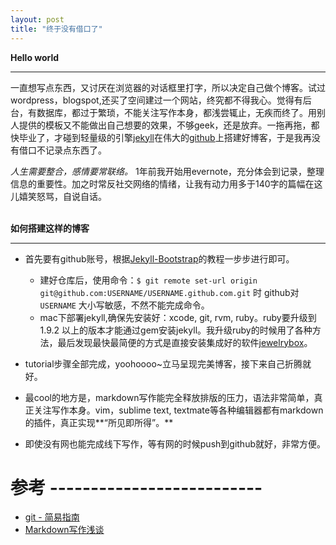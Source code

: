 ```yaml
---
layout: post
title: "终于没有借口了"
---
```


**Hello world**
***

一直想写点东西，又讨厌在浏览器的对话框里打字，所以决定自己做个博客。试过wordpress，blogspot,还买了空间建过一个网站，终究都不得我心。觉得有后台，有数据库，都过于繁琐，不能关注写作本身，都浅尝辄止，无疾而终了。用别人提供的模板又不能做出自己想要的效果，不够geek，还是放弃。一拖再拖，都快毕业了，才碰到轻量级的引擎[jekyll](http://jekyllrb.com/)在伟大的[github](github.com)上搭建好博客，于是我再没有借口不记录点东西了。

 *人生需要整合，感情要常联络。* 1年前我开始用evernote，充分体会到记录，整理信息的重要性。加之时常反社交网络的情绪，让我有动力用多于140字的篇幅在这儿嬉笑怒骂，自说自话。     
<br> 
      
**如何搭建这样的博客**
***
- 首先要有github账号，根据[Jekyll-Bootstrap](http://jekyllbootstrap.com/)的教程一步步进行即可。

	- 建好仓库后，使用命令：`$ git remote set-url origin git@github.com:USERNAME/USERNAME.github.com.git` 时 github对`USERNAME` 大小写敏感，不然不能完成命令。
	- mac下部署jekyll,确保先安装好：xcode, git, rvm, ruby。ruby要升级到1.9.2 以上的版本才能通过gem安装jekyll。我升级ruby的时候用了各种方法，最后发现最快最简便的方式是直接安装集成好的软件[jewelrybox](http://jewelrybox.unfiniti.com/)。

- tutorial步骤全部完成，yoohoooo~立马呈现完美博客，接下来自己折腾就好。

- 最cool的地方是，markdown写作能完全释放排版的压力，语法非常简单，真正关注写作本身。vim，sublime text, textmate等各种编辑器都有markdown的插件，真正实现**“所见即所得”。**

- 即使没有网也能完成线下写作，等有网的时候push到github就好，非常方便。

# 参考 --------------------------

+ [git - 简易指南](http://rogerdudler.github.com/git-guide/index.zh.html)
+ [Markdown写作浅谈](http://www.yangzhiping.com/tech/r-markdown-knitr.html) 



	






